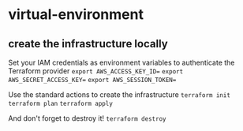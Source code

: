 # virtual-environment

## create the infrastructure locally

Set your IAM credentials as environment variables to authenticate the Terraform provider
```export AWS_ACCESS_KEY_ID=```
```export AWS_SECRET_ACCESS_KEY=```
```export AWS_SESSION_TOKEN=```

Use the standard actions to create the infrastructure
```terraform init```
```terraform plan```
```terraform apply```

And don't forget to destroy it!
```terraform destroy```
